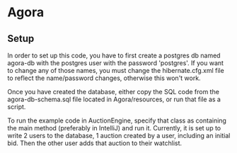 # Agora

## Setup
In order to set up this code, you have to first create a postgres db named agora-db with the postgres user with the password 'postgres'.  If you want to change any of those names, you must change the hibernate.cfg.xml file to reflect the name/password changes, otherwise this won't work.  

Once you have created the database, either copy the SQL code from the agora-db-schema.sql file located in Agora/resources, or run that file as a script.  

To run the example code in AuctionEngine, specify that class as containing the main method (preferably in IntelliJ) and run it.  Currently, it is set up to write 2 users to the database, 1 auction created by a user, including an initial bid.  Then the other user adds that auction to their watchlist.  

